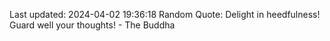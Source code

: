 Last updated: 2024-04-02 19:36:18
Random Quote: Delight in heedfulness! Guard well your thoughts! - The Buddha